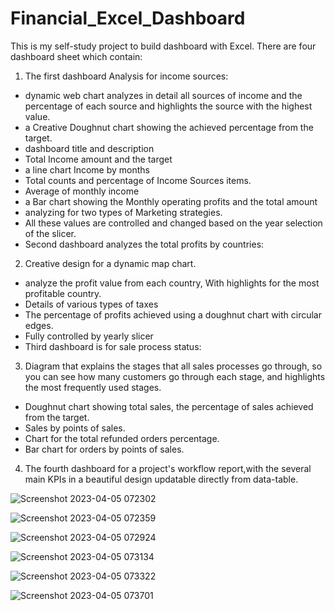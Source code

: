 # Financial_Excel_Dashboard
This is my self-study project to build dashboard with Excel. There are four dashboard sheet which contain:

1. The first dashboard Analysis for income sources:

- dynamic web chart analyzes in detail all sources of income and the percentage of each source and highlights the source with the highest value.
- a Creative Doughnut chart showing the achieved percentage from the target.
- dashboard title and description
- Total Income amount and the target
- a line chart Income by months
- Total counts and percentage of Income Sources items.
- Average of monthly income 
- a Bar chart showing the Monthly operating profits and the total amount
- analyzing for two types of Marketing strategies. 
- All these values are controlled and changed based on the year selection of the slicer.
- Second dashboard analyzes the total profits by countries:

2. Creative design for a dynamic map chart.
- analyze the profit value from each country, With highlights for the most profitable country.
- Details of various types of taxes
- The percentage of profits achieved using a doughnut chart with circular edges.
- Fully controlled by yearly slicer
- Third dashboard is for sale process status:

3. Diagram that explains the stages that all sales processes go through, so you can see how many customers go through each stage, and highlights the most frequently used stages.
- Doughnut chart showing total sales, the percentage of sales achieved from the target.
- Sales by points of sales.
- Chart for the total refunded orders percentage.
- Bar chart for orders by points of sales.

4. The fourth dashboard for a project's workflow report,with the several main KPIs in a beautiful design updatable directly from data-table.

![Screenshot 2023-04-05 072302](https://user-images.githubusercontent.com/52117939/230035000-46956bdd-5a3b-4dd1-a6af-ac331dc2ca8c.png)

![Screenshot 2023-04-05 072359](https://user-images.githubusercontent.com/52117939/230035031-9767c001-def1-4d81-ad7f-08d4c1ac3b1d.png)

![Screenshot 2023-04-05 072924](https://user-images.githubusercontent.com/52117939/230035078-717c90a3-1392-42f0-a38f-fe20451aac08.png)

![Screenshot 2023-04-05 073134](https://user-images.githubusercontent.com/52117939/230035111-c46acf4b-7576-47c8-9a25-0511aac6cef0.png)

![Screenshot 2023-04-05 073322](https://user-images.githubusercontent.com/52117939/230035153-1283cdf1-56ac-4c6e-83c5-9579f5c4b08d.png)

![Screenshot 2023-04-05 073701](https://user-images.githubusercontent.com/52117939/230035185-760c566d-1818-4af4-bbe8-830410e7eae0.png)




